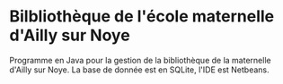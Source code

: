 # Bilbliothèque de l'école maternelle d'Ailly sur Noye

Programme en Java pour la gestion de la bibliothèque de la maternelle d'Ailly sur Noye.
La base de donnée est en SQLite, l'IDE est Netbeans.
